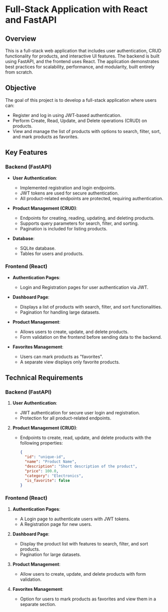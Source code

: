 
# Full-Stack Application with React and FastAPI

## Overview

This is a full-stack web application that includes user authentication, CRUD functionality for products, and interactive UI features. The backend is built using FastAPI, and the frontend uses React. The application demonstrates best practices for scalability, performance, and modularity, built entirely from scratch.

## Objective

The goal of this project is to develop a full-stack application where users can:
- Register and log in using JWT-based authentication.
- Perform Create, Read, Update, and Delete operations (CRUD) on products.
- View and manage the list of products with options to search, filter, sort, and mark products as favorites.

## Key Features

### Backend (FastAPI)

- **User Authentication**: 
  - Implemented registration and login endpoints.
  - JWT tokens are used for secure authentication.
  - All product-related endpoints are protected, requiring authentication.

- **Product Management (CRUD)**:
  - Endpoints for creating, reading, updating, and deleting products.
  - Supports query parameters for search, filter, and sorting.
  - Pagination is included for listing products.

- **Database**:
  - SQLite database.
  - Tables for users and products.

### Frontend (React)

- **Authentication Pages**:
  - Login and Registration pages for user authentication via JWT.

- **Dashboard Page**:
  - Displays a list of products with search, filter, and sort functionalities.
  - Pagination for handling large datasets.

- **Product Management**:
  - Allows users to create, update, and delete products.
  - Form validation on the frontend before sending data to the backend.

- **Favorites Management**:
  - Users can mark products as "favorites".
  - A separate view displays only favorite products.

## Technical Requirements

### Backend (FastAPI)
1. **User Authentication**: 
   - JWT authentication for secure user login and registration.
   - Protection for all product-related endpoints.

2. **Product Management (CRUD)**:
   - Endpoints to create, read, update, and delete products with the following properties:
     ```json
     {
       "id": "unique-id",
       "name": "Product Name",
       "description": "Short description of the product",
       "price": 100.0,
       "category": "Electronics",
       "is_favorite": false
     }
     ```

### Frontend (React)
1. **Authentication Pages**:
   - A Login page to authenticate users with JWT tokens.
   - A Registration page for new users.

2. **Dashboard Page**:
   - Display the product list with features to search, filter, and sort products.
   - Pagination for large datasets.

3. **Product Management**:
   - Allow users to create, update, and delete products with form validation.
   
4. **Favorites Management**:
   - Option for users to mark products as favorites and view them in a separate section.
